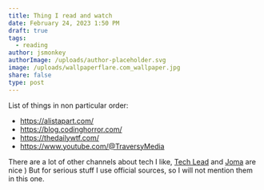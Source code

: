 ```yaml
---
title: Thing I read and watch
date: February 24, 2023 1:50 PM
draft: true
tags:
  - reading
author: jsmonkey
authorImage: /uploads/author-placeholder.svg
image: /uploads/wallpaperflare.com_wallpaper.jpg
share: false
type: post
---
```

L﻿ist of things in non particular order:

* <https://alistapart.com/>
* <https://blog.codinghorror.com/>
* <https://thedailywtf.com/>
* <https://www.youtube.com/@TraversyMedia>

T﻿here are a lot of other channels about tech I like, [Tech Lead](https://www.youtube.com/@TechLead) and [Joma](https://www.youtube.com/@jomaoppa) are nice ) But for serious stuff I use official sources, so I will not mention them in this one.